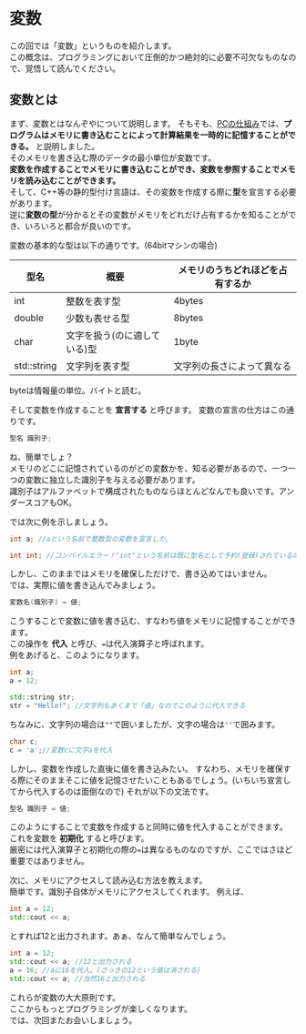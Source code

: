 # 変数  
この回では「変数」というものを紹介します。  
この概念は、プログラミングにおいて圧倒的かつ絶対的に必要不可欠なものなので、覚悟して読んでください。  

## 変数とは  
まず、変数とはなんぞやについて説明します。
そもそも、[PCの仕組み](C++の概要.md)では、**プログラムはメモリに書き込むことによって計算結果を一時的に記憶することができる。** と説明しました。  
そのメモリを書き込む際のデータの最小単位が変数です。  
**変数を作成することでメモリに書き込むことができ、変数を参照することでメモリを読み込むことができます。**  
そして、C++等の静的型付け言語は、その変数を作成する際に**型**を宣言する必要があります。  
逆に**変数の型**が分かるとその変数がメモリをどれだけ占有するかを知ることができ、いろいろと都合が良いのです。  
  
変数の基本的な型は以下の通りです。(64bitマシンの場合)
  
| 型名 | 概要 | メモリのうちどれほどを占有するか |
| ---- | ---- | ---- |
| int  | 整数を表す型 | 4bytes |
| double | 少数も表せる型 | 8bytes |
| char | 文字を扱う(のに適している)型 | 1byte |
| std::string | 文字列を表す型 | 文字列の長さによって異なる |  

byteは情報量の単位。バイトと読む。

そして変数を作成することを **宣言する** と呼びます。
変数の宣言の仕方はこの通りです。
```cpp
型名 識別子;
```
ね、簡単でしょ？  
メモリのどこに記憶されているのがどの変数かを、知る必要があるので、一つ一つの変数に独立した識別子を与える必要があります。  
識別子はアルファベットで構成されたものならほとんどなんでも良いです。アンダースコアもOK。  

では次に例を示しましょう。
```cpp
int a; //aという名前で整数型の変数を宣言した。
```
```cpp
int int; //コンパイルエラー！"int"という名前は既に型名として予約(登録)されているので使えない。
```
しかし、このままではメモリを確保しただけで、書き込めてはいません。  
では、実際に値を書き込んでみましょう。  
```cpp
変数名(識別子) = 値;
```
こうすることで変数に値を書き込む、すなわち値をメモリに記憶することができます。  
この操作を **代入** と呼び、`=`は代入演算子と呼ばれます。  
例をあげると、このようになります。
```cpp
int a;
a = 12;
```
```cpp
std::string str;
str = "Hello!"; //文字列もあくまで「値」なのでこのように代入できる
```  
ちなみに、文字列の場合は`""`で囲いましたが、文字の場合は`''`で囲みます。
```cpp
char c;
c = 'a';//変数cに文字aを代入
```
しかし、変数を作成した直後に値を書き込みたい。
すなわち、メモリを確保する際にそのままそこに値を記憶させたいこともあるでしょう。(いちいち宣言してから代入するのは面倒なので)
それが以下の文法です。  
```cpp
型名 識別子 = 値;
```
このようにすることで変数を作成すると同時に値を代入することができます。
これを変数を **初期化** すると呼びます。  
厳密には代入演算子と初期化の際の`=`は異なるものなのですが、ここではさほど重要ではありません。  

次に、メモリにアクセスして読み込む方法を教えます。  
簡単です。識別子自体がメモリにアクセスしてくれます。
例えば、
```cpp
int a = 12;
std::cout << a;
```
とすれば12と出力されます。あぁ、なんて簡単なんでしょう。
```cpp
int a = 12;
std::cout << a; //12と出力される
a = 16; //aに16を代入。(さっきの12という値は消される)
std::cout << a; //当然16と出力される
```

これらが変数の大大原則です。  
ここからもっとプログラミングが楽しくなります。  
では、次回またお会いしましょう。